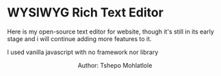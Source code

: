 # WYSIWYG Rich Text Editor

Here is my open-source text editor for website, though it's still in its early stage and i will continue adding more features to it.

I used vanilla javascript with no framework nor library

<p style="text-align: center;">Author: Tshepo Mohlatlole</p>